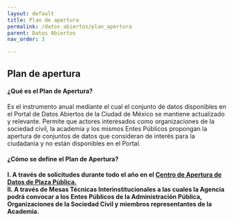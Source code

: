 ```yaml
---
layout: default
title: Plan de apertura
permalink: /datos_abiertos/plan_apertura
parent: Datos Abiertos
nav_order: 3

---
```

## Plan de apertura

<h4><b> ¿Qué es el Plan de Apertura? </b> </h4>
Es el instrumento anual mediante el cual el conjunto de datos disponibles en el Portal de Datos Abiertos de la Ciudad de México se mantiene actualizado y relevante. Permite que actores interesados como organizaciones de la sociedad civil, la academia y los mismos Entes Públicos propongan la apertura de conjuntos de datos que consideran de interés para la ciudadanía y no están disponibles en el Portal. 

<h4><b>¿Cómo se define el Plan de Apertura?<b> </h4>
I. A través de solicitudes durante todo el año en el <a href="https://plazapublica.cdmx.gob.mx/assemblies/mesa-datos/f/32/"> Centro de Apertura de Datos de Plaza Pública. </a>
<br>
II. A través de Mesas Técnicas Interinstitucionales a las cuales la Agencia podrá convocar a los Entes Públicos de la Administración Pública, Organizaciones de la Sociedad Civil y miembros representantes de la Academia.
